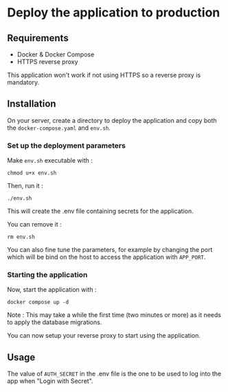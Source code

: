 # Deploy the application to production

## Requirements
- Docker & Docker Compose
- HTTPS reverse proxy

This application won't work if not using HTTPS so a reverse proxy is mandatory.

## Installation
On your server, create a directory to deploy the application and copy both the `docker-compose.yaml` and `env.sh`.

### Set up the deployment parameters
Make `env.sh` executable with :
```
chmod u+x env.sh
```

Then, run it :
```
./env.sh
```

This will create the .env file containing secrets for the application.

You can remove it :
```
rm env.sh
```

You can also fine tune the parameters, for example by changing the port which will be bind on the host to access the application with `APP_PORT`.

### Starting the application
Now, start the application with :
```
docker compose up -d
```

Note : This may take a while the first time (two minutes or more) as it needs to apply the database migrations.

You can now setup your reverse proxy to start using the application.

## Usage
The value of `AUTH_SECRET` in the .env file is the one to be used to log into the app when "Login with Secret".
